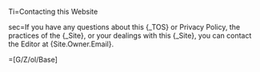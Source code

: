 Ti=Contacting this Website

sec=If you have any questions about this {_TOS} or Privacy Policy, the practices of the {_Site}, or your dealings with this {_Site}, you can contact the Editor at {Site.Owner.Email}.

=[G/Z/ol/Base]